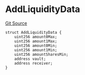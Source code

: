 # AddLiquidityData
[Git Source](https://github.com/ArrakisFinance/arrakis-modular/blob/b9ae3a6dd7145e0f69f817dcb31abd79f8e19310/src/structs/SRouter.sol)


```solidity
struct AddLiquidityData {
    uint256 amount0Max;
    uint256 amount1Max;
    uint256 amount0Min;
    uint256 amount1Min;
    uint256 amountSharesMin;
    address vault;
    address receiver;
}
```

